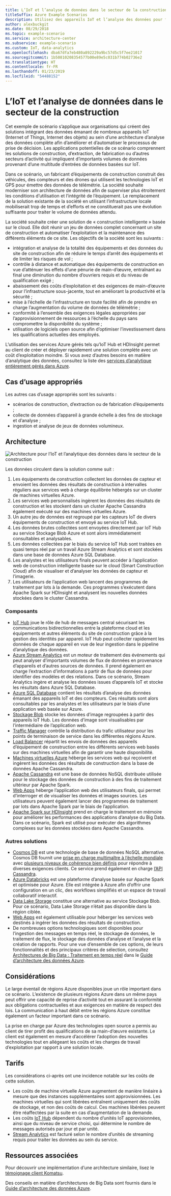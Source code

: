 ```yaml
---
title: L’IoT et l’analyse de données dans le secteur de la construction
titleSuffix: Azure Example Scenarios
description: Utilisez des appareils IoT et l’analyse des données pour fournir une gestion et une opération complètes des projets de construction.
author: alexbuckgit
ms.date: 08/29/2018
ms.topic: example-scenario
ms.service: architecture-center
ms.subservice: example-scenario
ms.custom: IoT, data-analytics
ms.openlocfilehash: dba67dfa7eb480a892229a9bc57d5c5f7ee21017
ms.sourcegitcommit: 1b50810208354577b00e89e5c031b774b02736e2
ms.translationtype: HT
ms.contentlocale: fr-FR
ms.lasthandoff: 01/23/2019
ms.locfileid: "54488152"
---
```

# <a name="iot-and-data-analytics-in-the-construction-industry"></a>L’IoT et l’analyse de données dans le secteur de la construction

Cet exemple de scénario s’applique aux organisations qui créent des solutions intégrant des données émanant de nombreux appareils IoT (Internet of Things, Internet des objets) au sein d’une architecture d’analyse des données complète afin d’améliorer et d’automatiser le processus de prise de décision. Les applications potentielles de ce scénario comprennent les solutions de construction, d’extraction, de fabrication ou d’autres secteurs d’activité qui impliquent d’importants volumes de données provenant d’une multitude d’entrées de données basées sur IoT.

Dans ce scénario, un fabricant d’équipements de construction construit des véhicules, des compteurs et des drones qui utilisent les technologies IoT et GPS pour émettre des données de télémétrie. La société souhaite moderniser son architecture de données afin de superviser plus étroitement les conditions d’utilisation et l’intégrité de l’équipement. Le remplacement de la solution existante de la société en utilisant l’infrastructure locale mobiliserait trop de temps et d’efforts et ne constituerait pas une évolution suffisante pour traiter le volume de données attendu.

La société souhaite créer une solution de « construction intelligente » basée sur le cloud. Elle doit réunir un jeu de données complet concernant un site de construction et automatiser l’exploitation et la maintenance des différents éléments de ce site. Les objectifs de la société sont les suivants :

- intégration et analyse de la totalité des équipements et des données du site de construction afin de réduire le temps d’arrêt des équipements et de limiter les risques de vol ;
- contrôle à distance et automatique des équipements de construction en vue d’atténuer les effets d’une pénurie de main-d’œuvre, entraînant au final une diminution du nombre d’ouvriers requis et du niveau de qualification exigé ;
- abaissement des coûts d’exploitation et des exigences de main-d’œuvre pour l’infrastructure sous-jacente, tout en améliorant la productivité et la sécurité ;
- mise à l’échelle de l’infrastructure en toute facilité afin de prendre en charge l’augmentation du volume de données de télémétrie ;
- conformité à l’ensemble des exigences légales appropriées par l’approvisionnement de ressources à l’échelle du pays sans compromettre la disponibilité du système ;
- utilisation de logiciels open source afin d’optimiser l’investissement dans les qualifications actuelles des employés.

L’utilisation des services Azure gérés tels qu’IoT Hub et HDInsight permet au client de créer et déployer rapidement une solution complète avec un coût d’exploitation moindre. Si vous avez d’autres besoins en matière d’analytique des données, consultez la liste des [services d’analytique entièrement gérés dans Azure][product-category].

## <a name="relevant-use-cases"></a>Cas d’usage appropriés

Les autres cas d’usage appropriés sont les suivants :

- scénarios de construction, d’extraction ou de fabrication d’équipements ;
- collecte de données d’appareil à grande échelle à des fins de stockage et d’analyse ;
- ingestion et analyse de jeux de données volumineux.

## <a name="architecture"></a>Architecture

![Architecture pour l’IoT et l’analytique des données dans le secteur de la construction][architecture]

Les données circulent dans la solution comme suit :

1. Les équipements de construction collectent les données de capteur et envoient les données des résultats de construction à intervalles réguliers aux services web à charge équilibrée hébergés sur un cluster de machines virtuelles Azure.
2. Les services web personnalisés ingèrent les données des résultats de construction et les stockent dans un cluster Apache Cassandra également exécuté sur des machines virtuelles Azure.
3. Un autre jeu de données est regroupé par les capteurs IoT de divers équipements de construction et envoyé au service IoT Hub.
4. Les données brutes collectées sont envoyées directement par IoT Hub au service Stockage Blob Azure et sont alors immédiatement consultables et analysables.
5. Les données collectées par le biais du service IoT Hub sont traitées en quasi temps réel par un travail Azure Stream Analytics et sont stockées dans une base de données Azure SQL Database.
6. Les analystes et les utilisateurs finals peuvent accéder à l’application web de construction intelligente basée sur le cloud (Smart Construction Cloud) afin de visualiser et d’analyser les données de capteur et l’imagerie.
7. Les utilisateurs de l’application web lancent des programmes de traitement par lots à la demande. Ces programmes s’exécutent dans Apache Spark sur HDInsight et analysent les nouvelles données stockées dans le cluster Cassandra.

### <a name="components"></a>Composants

- [IoT Hub](/azure/iot-hub/about-iot-hub) joue le rôle de hub de messages central sécurisant les communications bidirectionnelles entre la plateforme cloud et les équipements et autres éléments du site de construction grâce à la gestion des identités par appareil. IoT Hub peut collecter rapidement les données de chaque appareil en vue de leur ingestion dans le pipeline d’analytique des données.
- [Azure Stream Analytics](/azure/stream-analytics/stream-analytics-introduction) est un moteur de traitement des événements qui peut analyser d’importants volumes de flux de données en provenance d’appareils et d’autres sources de données. Il prend également en charge l’extraction d’informations à partir de flux de données pour identifier des modèles et des relations. Dans ce scénario, Stream Analytics ingère et analyse les données issues d’appareils IoT et stocke les résultats dans Azure SQL Database.
- [Azure SQL Database](/azure/sql-database/sql-database-technical-overview) contient les résultats d’analyse des données émanant des appareils IoT et des compteurs. Ces résultats sont alors consultables par les analystes et les utilisateurs par le biais d’une application web basée sur Azure.
- [Stockage Blob](/azure/storage/blobs/storage-blobs-introduction) stocke les données d’image regroupées à partir des appareils IoT Hub. Les données d’image sont visualisables par l’intermédiaire de l’application web.
- [Traffic Manager](/azure/traffic-manager/traffic-manager-overview) contrôle la distribution du trafic utilisateur pour les points de terminaison de service dans les différentes régions Azure.
- [Load Balancer](/azure/load-balancer/load-balancer-overview) répartit les envois de données des appareils d’équipement de construction entre les différents services web basés sur des machines virtuelles afin de garantir une haute disponibilité.
- [Machines virtuelles Azure](/azure/virtual-machines) héberge les services web qui reçoivent et ingèrent les données des résultats de construction dans la base de données Apache Cassandra.
- [Apache Cassandra](https://cassandra.apache.org) est une base de données NoSQL distribuée utilisée pour le stockage des données de construction à des fins de traitement ultérieur par Apache Spark.
- [Web Apps](/azure/app-service/app-service-web-overview) héberge l’application web des utilisateurs finals, qui permet d’interroger et de visualiser les données et images sources. Les utilisateurs peuvent également lancer des programmes de traitement par lots dans Apache Spark par le biais de l’application.
- [Apache Spark sur HDInsight](/azure/hdinsight/spark/apache-spark-overview) prend en charge le traitement en mémoire pour améliorer les performances des applications d’analyse du Big Data. Dans ce scénario, Spark est utilisé pour exécuter des algorithmes complexes sur les données stockées dans Apache Cassandra.

### <a name="alternatives"></a>Autres solutions

- [Cosmos DB](/azure/cosmos-db/introduction) est une technologie de base de données NoSQL alternative. Cosmos DB fournit une [prise en charge multimaître à l’échelle mondiale](/azure/cosmos-db/multi-region-writers) avec [plusieurs niveaux de cohérence bien définis](/azure/cosmos-db/consistency-levels) pour répondre à diverses exigences clients. Ce service prend également en charge [l’API Cassandra](/azure/cosmos-db/cassandra-introduction).
- [Azure Databricks](/azure/azure-databricks/what-is-azure-databricks) est une plateforme d’analyse basée sur Apache Spark et optimisée pour Azure. Elle est intégrée à Azure afin d’offrir une configuration en un clic, des workflows simplifiés et un espace de travail collaboratif interactif.
- [Data Lake Storage](/azure/storage/data-lake-storage) constitue une alternative au service Stockage Blob. Pour ce scénario, Data Lake Storage n’était pas disponible dans la région ciblée.
- [Web Apps](/azure/app-service) est également utilisable pour héberger les services web destinés à ingérer les données des résultats de construction.
- De nombreuses options technologiques sont disponibles pour l’ingestion des messages en temps réel, le stockage de données, le traitement de flux, le stockage des données d’analyse et l’analyse et la création de rapports. Pour une vue d’ensemble de ces options, de leurs fonctionnalités et des principaux critères de sélection, consultez [Architectures de Big Data : Traitement en temps réel](/azure/architecture/data-guide/technology-choices/real-time-ingestion) dans le [Guide d’architecture des données Azure](/azure/architecture/data-guide).

## <a name="considerations"></a>Considérations

Le large éventail de régions Azure disponibles joue un rôle important dans ce scénario. L’existence de plusieurs régions Azure dans un même pays peut offrir une capacité de reprise d’activité tout en assurant la conformité aux obligations contractuelles et aux exigences en matière de respect des lois. La communication à haut débit entre les régions Azure constitue également un facteur important dans ce scénario.

La prise en charge par Azure des technologies open source a permis au client de tirer profit des qualifications de sa main-d’œuvre existante. Le client est également en mesure d’accélérer l’adoption des nouvelles technologies tout en allégeant les coûts et les charges de travail d’exploitation par rapport à une solution locale.

## <a name="pricing"></a>Tarifs

Les considérations ci-après ont une incidence notable sur les coûts de cette solution.

- Les coûts de machine virtuelle Azure augmentent de manière linéaire à mesure que des instances supplémentaires sont approvisionnées. Les machines virtuelles qui sont libérées entraînent uniquement des coûts de stockage, et non des coûts de calcul. Ces machines libérées peuvent être réaffectées par la suite en cas d’augmentation de la demande.
- Les coûts [IoT Hub](https://azure.microsoft.com/pricing/details/iot-hub) dépendent du nombre d’unités IoT approvisionnées, ainsi que du niveau de service choisi, qui détermine le nombre de messages autorisés par jour et par unité.
- [Stream Analytics](https://azure.microsoft.com/pricing/details/stream-analytics) est facturé selon le nombre d’unités de streaming requis pour traiter les données au sein du service.

## <a name="related-resources"></a>Ressources associées

Pour découvrir une implémentation d’une architecture similaire, lisez le [témoignage client Komatsu][customer-story].

Des conseils en matière d’architectures de Big Data sont fournis dans le [Guide d’architecture des données Azure](/azure/architecture/data-guide).

<!-- links -->

[product-category]: https://azure.microsoft.com/product-categories/analytics/
[customer-site]: https://home.komatsu/en/
[customer-story]: https://customers.microsoft.com/story/komatsu-manufacturing-azure-iot-hub-japan
[architecture]: ./media/architecture-big-data-with-iot.png
